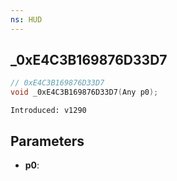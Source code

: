 ```yaml
---
ns: HUD
---
```

## _0xE4C3B169876D33D7

```c
// 0xE4C3B169876D33D7
void _0xE4C3B169876D33D7(Any p0);
```

```
Introduced: v1290
```

## Parameters
* **p0**:

